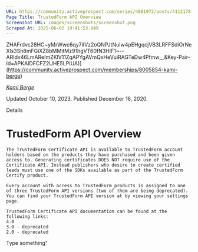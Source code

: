 ```yaml
---
URL: https://community.activeprospect.com/series/4881972/posts/4112178-trustedform-api-overview
Page Title: TrustedForm API Overview
Screenshot URL: images/screenshots/screenshot.png
Scraped At: 2025-06-02 19:41:53.849
---
```

ZHAFrdvc28HC~yMrWwc6qy7iIVz2oQNPJtNuIw4pEHgqcjVB3LRFFSdiOrNeXls3Sh8mFGiXZ8bMMitMz91hgVT60fN3HIF1~--ARIdv46LmAReImZKlV11ZqAPYgAVmQxHeVuiRAGTeDw4Pfmw__&Key-Pair-Id=APKAIDFCFZ2UHE5LPIUA)](https://community.activeprospect.com/memberships/8005854-kami-berge)

[_Kami Berge_](https://community.activeprospect.com/memberships/8005854-kami-berge)

Updated October 10, 2023. Published December 16, 2020.

Details

# TrustedForm API Overview

```
The TrustedForm Certificate API is available to TrustedForm account holders based on the products they have purchased and been given access to. Generating certificates DOES NOT require use of the Certificate API. Instead publishers who desire to create certified leads must use one of the SDKs available as part of the TrustedForm Certify product.

Every account with access to TrustedForm products is assigned to one of three TrustedForm API versions (two of them are being deprecated). You can find your TrustedForm API version at by viewing your settings page.

TrustedForm Certificate API documentation can be found at the following links:
4.0
3.0 - deprecated
2.0 - deprecated
```

Type something"
